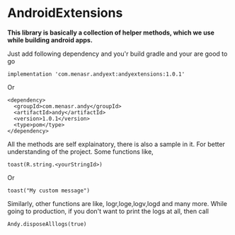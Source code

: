 # AndroidExtensions

<b>This library is basically a collection of helper methods, which we use while building android apps.</b>


Just add following dependency and you'r build gradle and your are good to go
```
implementation 'com.menasr.andyext:andyextensions:1.0.1'
```
Or
```
<dependency>
  <groupId>com.menasr.andy</groupId>
  <artifactId>andy</artifactId>
  <version>1.0.1</version>
  <type>pom</type>
</dependency>
```

All the methods are self explainatory, there is also a sample in it. For better understanding of the project. Some functions like,

```
toast(R.string.<yourStringId>)
```
Or
```
toast("My custom message")
```

Similarly, other functions are like, 
logr,loge,logv,logd and many more. While going to production, if you don't want to print the logs at all, then call
```
Andy.disposeAlllogs(true)
```
